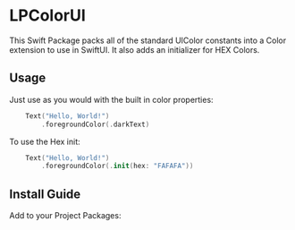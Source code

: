 # LPColorUI

This Swift Package packs all of the standard UIColor constants into a Color extension to use in SwiftUI. It also adds an initializer for HEX Colors.

## Usage
Just use as you would with the built in color properties:

```swift
	Text("Hello, World!")
		.foregroundColor(.darkText)
```

To use the Hex init:

```swift
	Text("Hello, World!")
		.foregroundColor(.init(hex: "FAFAFA"))
```

## Install Guide
Add to your Project Packages:

